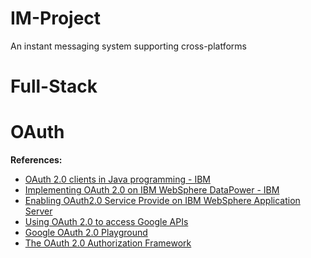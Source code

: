 # IM-Project
An instant messaging system supporting cross-platforms

# Full-Stack

# OAuth

<b>References:</b><br>
- [OAuth 2.0 clients in Java programming - IBM](http://www.ibm.com/developerworks/library/se-oauthjavapt1/)
- [Implementing OAuth 2.0 on IBM WebSphere DataPower - IBM](http://www.ibm.com/developerworks/websphere/library/techarticles/1208_rasmussen/1208_rasmussen.html)
- [Enabling OAuth2.0 Service Provide on IBM WebSphere Application Server](http://www.ibm.com/developerworks/websphere/techjournal/1305_odonnell1/1305_odonnell1.html)
- [Using OAuth 2.0 to access Google APIs](http://developers.google.com/identity/protocols/OAuth2)
- [Google OAuth 2.0 Playground](http://developers.google.com/oauthplayground)
- [The OAuth 2.0 Authorization Framework](http://tools.ietf.org/html/rfc6749)

